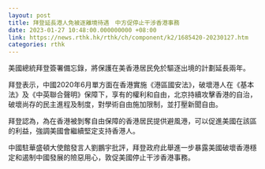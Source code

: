 ```yaml
---
layout: post
title: 拜登延長港人免被逐離境待遇　中方促停止干涉香港事務
date: 2023-01-27 10:48:00.000000000 +08:00
link: https://news.rthk.hk/rthk/ch/component/k2/1685420-20230127.htm
categories: rthk
---
```


美國總統拜登簽署備忘錄，將保護在美香港居民免於驅逐出境的計劃延長兩年。

拜登表示，中國2020年6月單方面在香港實施《港區國安法》，破壞港人在《基本法》及《中英聯合聲明》保障下，享有的權利和自由，北京持續攻擊香港的自治，破壞尚存的民主進程及制度，對學術自由施加限制，並打壓新聞自由。

拜登認為，為在香港被剝奪自由保障的香港居民提供避風港，可以促進美國在該區的利益，強調美國會繼續堅定支持香港人。

中國駐華盛頓大使館發言人劉鵬宇批評，拜登政府此舉進一步暴露美國破壞香港穩定和遏制中國發展的險惡用心，敦促美國停止干涉香港事務。
